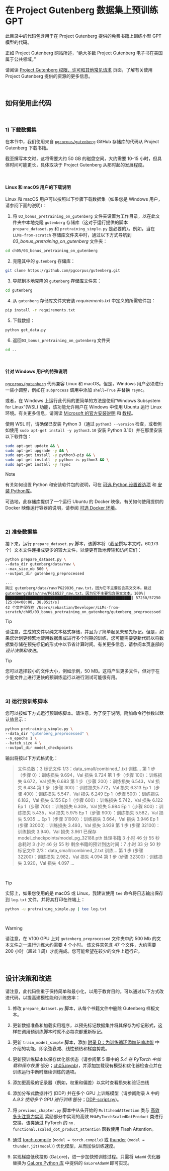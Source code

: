# 在 Project Gutenberg 数据集上预训练 GPT

此目录中的代码包含用于在 Project Gutenberg 提供的免费书籍上训练小型 GPT 模型的代码。

正如 Project Gutenberg 网站所述，“绝大多数 Project Gutenberg 电子书在美国属于公共领域。”

请阅读 [Project Gutenberg 权限、许可和其他常见请求](https://www.gutenberg.org/policy/permission.html) 页面，了解有关使用 Project Gutenberg 提供的资源的更多信息。

&nbsp;
## 如何使用此代码

&nbsp;

### 1) 下载数据集

在本节中，我们使用来自 [`pgcorpus/gutenberg`](https://github.com/pgcorpus/gutenberg) GitHub 存储库的代码从 Project Gutenberg 下载书籍。

截至撰写本文时，这将需要大约 50 GB 的磁盘空间，大约需要 10-15 小时，但具体时间可能更长，具体取决于 Project Gutenberg 从那时起的发展程度。

&nbsp;
#### Linux 和 macOS 用户的下载说明

Linux 和 macOS 用户可以按照以下步骤下载数据集（如果您是 Windows 用户，请参阅下面的说明）：

1. 将 `03_bonus_pretraining_on_gutenberg` 文件夹设置为工作目录，以在此文件夹中本地克隆 `gutenberg` 存储库（这对于运行提供的脚本 `prepare_dataset.py` 和 `pretraining_simple.py` 是必要的）。例如，当在 `LLMs-from-scratch` 存储库文件夹中时，通过以下方式导航到 *03_bonus_pretraining_on_gutenberg* 文件夹：
```bash
cd ch05/03_bonus_pretraining_on_gutenberg
```

2. 克隆其中的 `gutenberg` 存储库：
```bash
git clone https://github.com/pgcorpus/gutenberg.git
```

3. 导航到本地克隆的 `gutenberg` 存储库文件夹：
```bash
cd gutenberg
```

4. 从 `gutenberg` 存储库文件夹安装 *requirements.txt* 中定义的所需软件包：
```bash
pip install -r requirements.txt
```

5. 下载数据：
```bash
python get_data.py
```

6. 返回`03_bonus_pretraining_on_gutenberg` 文件夹
```bash
cd ..
```

&nbsp;
#### 针对 Windows 用户的特殊说明

[`pgcorpus/gutenberg`](https://github.com/pgcorpus/gutenberg) 代码兼容 Linux 和 macOS。但是，Windows 用户必须进行一些小调整，例如在 `subprocess` 调用中添加 `shell=True` 并替换 `rsync`。

或者，在 Windows 上运行此代码的更简单的方法是使用“Windows Subsystem for Linux”(WSL) 功能，该功能允许用户在 Windows 中使用 Ubuntu 运行 Linux 环境。有关更多信息，请阅读 [Microsoft 的官方安装说明](https://learn.microsoft.com/en-us/windows/wsl/install) 和 [教程](https://learn.microsoft.com/en-us/training/modules/wsl-introduction/)。

使用 WSL 时，请确保已安装 Python 3（通过 `python3 --version` 检查，或者例如使用 `sudo apt-get install -y python3.10` 安装 Python 3.10）并在那里安装以下软件包：

```bash
sudo apt-get update && \
sudo apt-get upgrade -y && \
sudo apt-get install -y python3-pip && \
sudo apt-get install -y python-is-python3 && \
sudo apt-get install -y rsync
```

> [!NOTE]
> 有关如何设置 Python 和安装软件包的说明，可在 [可选 Python 设置首选项](../../setup/01_optional-python-setup-preferences/README.md) 和 [安装 Python库](../../setup/02_installing-python-libraries/README.zh.md)。
>
> 可选地，此存储库提供了一个运行 Ubuntu 的 Docker 映像。有关如何使用提供的 Docker 映像运行容器的说明，请参阅 [可选 Docker 环境](../../setup/03_optional-docker-environment/README.zh.md)。

&nbsp;
### 2) 准备数据集

接下来，运行 `prepare_dataset.py` 脚本，该脚本将（截至撰写本文时，60,173 个）文本文件连接成更少的较大文件，以便更有效地传输和访问它们：

```bash
python prepare_dataset.py \
--data_dir gutenberg/data/raw \
--max_size_mb 500 \
--output_dir gutenberg_preprocessed
```

```
...
跳过 gutenberg/data/raw/PG29836_raw.txt，因为它不主要包含英文文本。跳过 gutenberg/data/raw/PG16527_raw.txt，因为它不主要包含英文文本。100%|████████████████████████████████████████████████████████| 57250/57250 [25:04<00:00, 38.05it/s]
42 个文件保存在 /Users/sebastian/Developer/LLMs-from-scratch/ch05/03_bonus_pretraining_on_gutenberg/gutenberg_preprocessed
```

> [!TIP]
> 请注意，生成的文件以纯文本格式存储，并且为了简单起见未预先标记。但是，如果您计划更频繁地使用数据集或进行多个时期的训练，您可能需要更新代码以将数据集存储在预先标记的形式中以节省计算时间。有关更多信息，请参阅本页底部的 *设计决策和改进*。

> [!TIP]
> 您可以选择较小的文件大小，例如示例，50 MB。这将产生更多文件，但对于在少量文件上进行更快的预训练运行以进行测试可能很有用。

&nbsp;
### 3) 运行预训练脚本

您可以按如下方式运行预训练脚本。请注意，为了便于说明，附加命令行参数以默认值显示：

```bash
python pretraining_simple.py \
--data_dir "gutenberg_preprocessed" \
--n_epochs 1 \
--batch_size 4 \
--output_dir model_checkpoints
```

输出将按以下方式格式化：

> 文件总数：3
> 标记文件 1/3：data_small/combined_1.txt
> 训练...
> 第 1 步（步骤 0）：训练损失 9.694，Val 损失 9.724
> 第 1 步（步骤 100）：训练损失 6.672，Val 损失 6.683
> 第 1 步（步骤 200）：训练损失 6.543，Val 损失 6.434
> 第 1 步（步骤 300）：训练损失5.772，Val 损失 6.313
> Ep 1（步骤 400）：训练损失 5.547，Val 损失 6.249
> Ep 1（步骤 500）：训练损失 6.182，Val 损失 6.155
> Ep 1（步骤 600）：训练损失 5.742，Val 损失 6.122
> Ep 1（步骤 700）：训练损失 6.309，Val 损失 5.984
> Ep 1（步骤 800）：训练损失 5.435，Val 损失 5.975
> Ep 1（步骤 900）：训练损失 5.582，Val 损失 5.935
> ...
> Ep 1（步骤 31900）：训练损失 3.664，Val 损失 3.946
> Ep 1 (步骤 32000)：训练损失 3.493，Val 损失 3.939
> 第 1 步 (步骤 32100)：训练损失 3.940，Val 损失 3.961
> 已保存 model_checkpoints/model_pg_32188.pth
> 处理书籍 3 小时 46 分 55 秒
> 总耗时 3 小时 46 分 55 秒
> 剩余书籍的预计到达时间：7 小时 33 分 50 秒
> 标记文件 2/3：data_small/combined_2.txt
> 训练...
> 第 1 步 (步骤 32200)：训练损失 2.982，Val 损失 4.094
> 第 1 步 (步骤 32300)：训练损失 3.920，Val 损失 4.097
> ...

&nbsp;
> [!TIP]
> 实际上，如果您使用的是 macOS 或 Linux，我建议使用 `tee` 命令将日志输出保存到 `log.txt` 文件，并将其打印在终端上：

```bash
python -u pretraining_simple.py | tee log.txt
```

&nbsp;
> [!WARNING]
> 请注意，在 V100 GPU 上对 `gutenberg_preprocessed` 文件夹中约 500 Mb 的文本文件之一进行训练大约需要 4 个小时。
> 该文件夹包含 47 个文件，大约需要 200 小时（超过 1 周）才能完成。您可能希望在较少的文件上运行它。

&nbsp;
## 设计决策和改进

请注意，此代码侧重于保持简单和最小化，以用于教育目的。可以通过以下方式改进代码，以提高建模性能和训练效率：

1. 修改 `prepare_dataset.py` 脚本，从每个书籍文件中删除 Gutenberg 样板文本。

2. 更新数据准备和加载实用程序，以预先标记数据集并将其保存为标记形式，这样在调用预训练脚本时就不必每次都重新标记。

3. 更新 `train_model_simple` 脚本，添加 [附录 D：为训练循环添加花哨功能](../../appendix-D/01_main-chapter-code/appendix-D.ipynb) 中介绍的功能，即余弦衰减、线性预热和梯度剪裁。

4. 更新预训练脚本以保存优化器状态（请参阅第 5 章中的 *5.4 在 PyTorch 中加载和保存权重* 部分；[ch05.ipynb](../../ch05/01_main-chapter-code/ch05.ipynb))，并添加加载现有模型和优化器检查点并在训练运行中断时继续训练的选项。
5. 添加更高级的记录器（例如，权重和偏差）以实时查看损失和验证曲线
6. 添加分布式数据并行 (DDP) 并在多个 GPU 上训练模型（请参阅附录 A 中的 *A.9.3 使用多个 GPU 进行训练* 部分；[DDP-script.py](../../appendix-A/01_main-chapter-code/DDP-script.py))。
7. 将 `previous_chapter.py` 脚本中从头开始的 `MultiheadAttention` 类与 [高效多头注意力实现](../../ch03/02_bonus_efficient-multihead-attention/mha-implementations.ipynb) 奖励部分中实现的高效 `MHAPyTorchScaledDotProduct` 类进行交换，该类通过 PyTorch 的 `nn. functional.scaled_dot_product_attention` 函数使用 Flash Attention。
8. 通过 [torch.compile](https://pytorch.org/tutorials/intermediate/torch_compile_tutorial.html) (`model = torch.compile`) 或 [thunder](https://github.com/Lightning-AI/lightning-thunder) (`model = thunder.jit(model)`) 优化模型，从而加快训练速度。
9. 实现梯度低秩投影 (GaLore)，进一步加快预训练过程。只需将 `AdamW` 优化器替换为 [GaLore Python 库](https://github.com/jiaweizzhao/GaLore) 中提供的 `GaLoreAdamW` 即可实现。